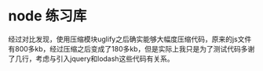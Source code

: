 # node 练习库

经过对比发现，使用压缩模块uglify之后确实能够大幅度压缩代码，原来的js文件有800多kb，经过压缩之后变成了180多kb，但是实际上我只是为了测试代码多谢了几行，考虑与引入jquery和lodash这些代码有关系。


